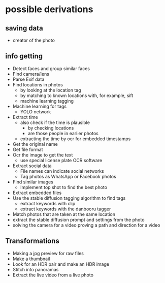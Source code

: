 # possible derivations

## saving data

* creator of the photo

## info getting

* Detect faces and group similar faces
* Find camera/lens
* Parse Exif data
* Find locations in photos
  * by looking at the location tag
  * by matching to known locations with, for example, sift
  * machine learning tagging
* Machine learning for tags
  * YOLO network
* Extract time
  * also check if the time is plausible
    * by checking locations
    * are those people in earlier photos
  * extracting the time by ocr for embedded timestamps
* Get the original name
* Get file format
* Ocr the image to get the text
  * use special license plate OCR software
* Extract social data
  * File names can indicate social networks
  * Tag photos as WhatsApp or Facebook photos
* Find similar images
  * Implement top shot to find the best photo
* Extract embedded files
* Use the stable diffusion tagging algorithm to find tags
  * extract keywords with clip
  * extract keywords with the danbooru tagger
* Match photos that are taken at the same location
* extract the stable diffusion prompt and settings from the photo
* solving the camera for a video proving a path and direction for a video

## Transformations

* Making a jpg preview for raw files
* Make a thumbnail
* Look for an HDR pair and make an HDR image
* Stitch into panoramas
* Extract the live video from a live photo
